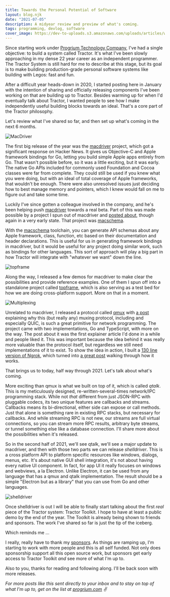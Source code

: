 ```yaml
---
title: Towards the Personal Potential of Software
layout: blog.njk
date: "2021-07-05"
description: A midyear review and preview of what's coming.
tags: programming, devlog, software
cover_image: https://dev-to-uploads.s3.amazonaws.com/uploads/articles/wk9bobom7c9nvlao8fqn.jpeg
---
```


Since starting work under [Progrium Technology Company](http://progrium.com), I've had a single objective: to build a system called Tractor. It's what I've been slowly approaching in my dense 22 year career as an independent programmer. The Tractor System is still hard for me to describe at this stage, but its goal is to make building production-grade personal software systems like building with Legos: fast and fun.

After a difficult year heads-down in 2020, I started posting here in January with the intention of sharing and officially releasing components I've been working on that are building up to Tractor. Besides warming up for when I'd eventually talk about Tractor, I wanted people to see how I make independently useful building blocks towards an ideal. That's a core part of the Tractor philosophy.

Let's review what I've shared so far, and then set up what's coming in the next 6 months.

![MacDriver](https://dev-to-uploads.s3.amazonaws.com/uploads/articles/k38vrxqkzvmr9ek72l3i.gif)

The first big release of the year was the [macdriver](https://github.com/progrium/macdriver) project, which got a significant response on Hacker News. It gives us Objective-C and Apple framework bindings for Go, letting you build simple Apple apps entirely from Go. That wasn't possible before, so it was a little exciting, but it was early. The native Go APIs included for commonly used Foundation and Cocoa classes were far from complete. They could still be used if you knew what you were doing, but with an ideal of total coverage of Apple frameworks, that wouldn't be enough. There were also unresolved issues just deciding how to best manage memory and pointers, which I knew would fall on me to figure out and take some time.

Luckily I've since gotten a colleague involved in the company, and he's been helping push [macdriver](https://github.com/progrium/macdriver) towards a real beta. Part of this was made possible by a project I spun out of macdriver and [posted about](https://dev.to/progrium/apple-api-schemas-for-code-generation-and-more-1phj), though again in a very early state. That project was [macschema](https://github.com/progrium/macschema).

With the [macschema](https://github.com/progrium/macschema) toolchain, you can generate API schemas about any Apple framework, class, function, etc based on their documentation and header declarations. This is useful for us in generating framework bindings in macdriver, but it would be useful for any project doing similar work, such as bindings for other languages. This sort of approach will play a big part in how Tractor will integrate with "whatever we want" down the line. 

![topframe](https://dev-to-uploads.s3.amazonaws.com/uploads/articles/plpudhz4v7dponsucy91.gif)

Along the way, I released a few demos for macdriver to make clear the possibilities and provide reference examples. One of them I spun off into a standalone project called [topframe](https://github.com/progrium/topframe), which is also serving as a test bed for how we are doing cross-platform support. More on that in a moment.

![Multiplexing](https://dev-to-uploads.s3.amazonaws.com/uploads/articles/c2xo2fuvpkt30kfsrprr.jpeg)

Unrelated to macdriver, I released a protocol called [qmux](https://github.com/progrium/qmux) with [a post](https://dev.to/progrium/the-history-and-future-of-socket-level-multiplexing-1d5n) explaining why this (but really any) muxing protocol, including and especially QUIC, is such a great primitive for network programming. The project came with two implementations, Go and TypeScript, with more on the way. The post about it was the first explainer article I'd done in a while and people liked it. This was important because the idea behind it was really more valuable than the protocol itself, but regardless we still need implementations of it to exist. To show the idea in action, I built a [130 line version of Ngrok](https://github.com/progrium/qmux/tree/main/demos/groktunnel), which turned into [a great post](https://dev.to/progrium/building-your-own-ngrok-in-130-lines-2lif) walking through how it works. 

That brings us to today, half way through 2021. Let's talk about what's coming.

More exciting than qmux is what we built on top of it, which is called *qtalk*. This is my meticulously designed, re-written-several-times network/IPC programming stack. While not *that* different from just JSON-RPC with pluggable codecs, its two unique features are callbacks and streams. Callbacks means its bi-directional, either side can expose or call methods. Just that alone is something rare in existing RPC stacks, but necessary for callbacks. And while streaming RPC is not new, our streams are full virtual connections, so you can stream more RPC results, arbitrary byte streams, or tunnel something else like a database connection. I'll share more about the possibilities when it's released.

So in the second half of 2021, we'll see qtalk, we'll see a major update to macdriver, and then with those two parts we can release *shelldriver*. This is a cross platform API to platform specific resources like windows, dialogs, menus, etc. It's about native GUI shell integration, it's not about having every native UI component. In fact, for app UI it really focuses on windows and webviews, a la Electron. Unlike Electron, it can be used from any language that has a qmux and qtalk implementation. The result should be a simple "Electron but as a library" that you can use from Go and other languages.

![shelldriver](https://dev-to-uploads.s3.amazonaws.com/uploads/articles/y7qq2kea7hvdk83ughuk.png)

Once shelldriver is out I will be able to finally start talking about the first *real* piece of the Tractor system: Tractor Toolkit. I hope to have at least a public demo by the end of the year. The Toolkit is already being shown to friends and sponsors. The work I've shared so far is just the tip of the iceberg.

Which reminds me ...

I really, really have to thank my [sponsors](https://github.com/sponsors/progrium). As things are ramping up, I'm starting to work with more people and this is all self funded. Not only does sponsorship support all this open source work, but sponsors get early access to Tractor Toolkit *and* see more of what I'm up to.

Also to you, thanks for reading and following along. I'll be back soon with more releases.

*For more posts like this sent directly to your inbox and to stay on top of what I'm up to, get on the list at [progrium.com](http://progrium.com) ✌️*
